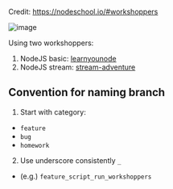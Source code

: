 Credit: https://nodeschool.io/#workshoppers

![image](https://user-images.githubusercontent.com/74447462/202964952-6a7f9f80-4afc-4bfd-8f29-711ebefac515.png)

Using two workshoppers:

1. NodeJS basic: [learnyounode](https://www.github.com/workshopper/learnyounode)
2. NodeJS stream: [stream-adventure](https://www.github.com/substack/stream-adventure)

## Convention for naming branch

1. Start with category:

- `feature`
- `bug`
- `homework`

2. Use underscore consistently `_`

- (e.g.) `feature_script_run_workshoppers`
